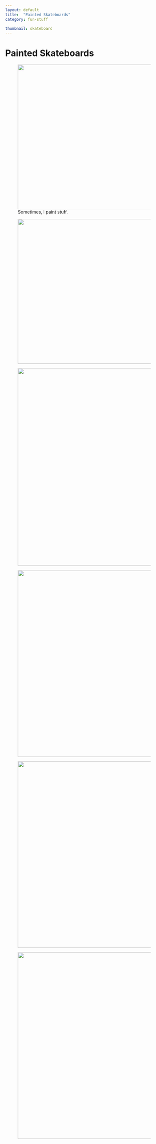```yaml
---
layout: default
title:  "Painted Skateboards"
category: fun-stuff

thumbnail: skateboard
---
```


# Painted Skateboards

<figure>
	<img src="{{ site.baseurl}}/images/skateboard_01.jpg" width="790" height="459">
	<figcaption>Sometimes, I paint stuff.</figcaption>
</figure>


<figure>
	<img src="{{ site.baseurl}}/images/skateboard_02.jpg" width="790" height="459">
</figure>

<figure>
	<img src="{{ site.baseurl}}/images/skateboard_03.jpg" width="790" height="627">
</figure>

<figure>
	<img src="{{ site.baseurl}}/images/skateboard_04.jpg" width="790" height="592">
</figure>

<figure>
	<img src="{{ site.baseurl}}/images/skateboard_05.jpg" width="790" height="592">
</figure>

<figure>
	<img src="{{ site.baseurl}}/images/skateboard_06.jpg" width="790" height="592">
</figure>

